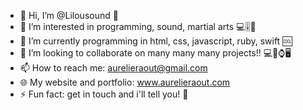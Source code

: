 - 👋 Hi, I’m @Lilousound 🫣
- 👀 I’m interested in programming, sound, martial arts 💻🎚️🥋
- 🌱 I’m currently programming in html, css, javascript, ruby, swift 🆒
- 💞️ I’m looking to collaborate on many many many projects!! 💻📱⌚️🖥️
- 📫 How to reach me: aurelieraout@gmail.com
- 🌐 My website and portfolio: www.aurelieraout.com
- ⚡ Fun fact: get in touch and i'll tell you! 🤗 

<!---
Lilousound/Lilousound is a ✨ special ✨ repository because its `README.md` (this file) appears on your GitHub profile.
You can click the Preview link to take a look at your changes.
--->
